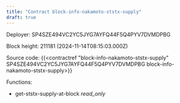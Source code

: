 ```yaml
---
title: "Contract block-info-nakamoto-ststx-supply"
draft: true
---
```

Deployer: SP4SZE494VC2YC5JYG7AYFQ44F5Q4PYV7DVMDPBG


 



Block height: 211181 (2024-11-14T08:15:03.000Z)

Source code: {{<contractref "block-info-nakamoto-ststx-supply" SP4SZE494VC2YC5JYG7AYFQ44F5Q4PYV7DVMDPBG block-info-nakamoto-ststx-supply>}}

Functions:

* get-ststx-supply-at-block _read_only_
